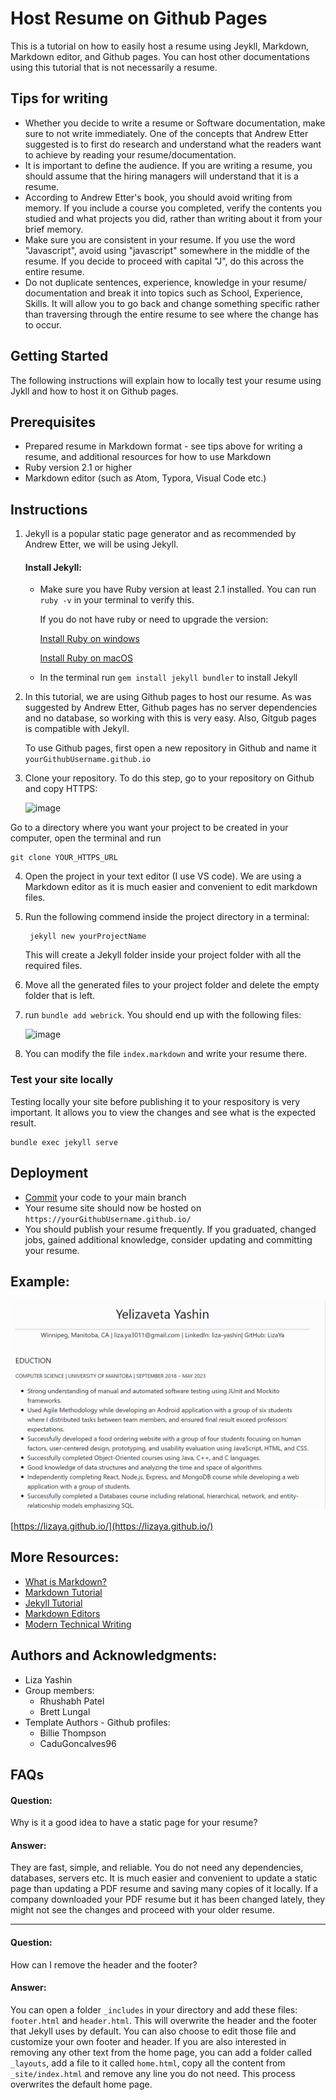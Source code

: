 # Host Resume on Github Pages 

This is a tutorial on how to easily host a resume using Jeykll, Markdown, Markdown editor, and Github pages. You can host other documentations using this tutorial that is not necessarily a resume. 

## Tips for writing
* Whether you decide to write a resume or Software documentation, make sure to not write immediately. One of the concepts that Andrew Etter suggested is to first do research and understand what the readers want to achieve by reading your resume/documentation. 
* It is important to define the audience. If you are writing a resume, you should assume that the hiring managers will understand that it is a resume. 
* According to Andrew Etter's book, you should avoid writing from memory. If you include a course you completed, verify the contents you studied and what projects you did, rather than writing about it from your brief memory. 
* Make sure you are consistent in your resume. If you use the word "Javascript", avoid using "javascript" somewhere in the middle of the resume. If you decide to proceed with capital "J", do this across the entire resume.
* Do not duplicate sentences, experience, knowledge in your resume/ documentation and break it into topics such as School, Experience, Skills. It will allow you to go back and change something specific rather than traversing through the entire resume to see where the change has to occur.

## Getting Started

The following instructions will explain how to locally test your resume using Jykll and how to host it on Github pages. 

## Prerequisites
* Prepared resume in Markdown format - see tips above for writing a resume, and additional resources for how to use Markdown
* Ruby version 2.1 or higher
* Markdown editor (such as Atom, Typora, Visual Code etc.)

## Instructions

1) Jekyll is a popular static page generator and as recommended by Andrew Etter, we will be using Jekyll.
    #### Install Jekyll:
    * Make sure you have Ruby version at least 2.1 installed. You can run `ruby -v` in your terminal to verify this. 
    
        If you do not have ruby or need to upgrade the version: 

        [Install Ruby on windows](https://rubyinstaller.org/)

        [Install Ruby on macOS](https://mac.install.guide/ruby/index.html)
    * In the terminal run `gem install jekyll bundler` to install Jekyll
2) In this tutorial, we are using Github pages to host our resume. As was suggested by Andrew Etter, Github pages has no server dependencies and no database, so working with this is very easy. Also, Gitgub pages is compatible with Jekyll. 

      To use Github pages, first open a new repository in Github and name it `yourGithubUsername.github.io`
3) Clone your repository. To do this step, go to your repository on Github and copy HTTPS:

    <img width="278" alt="image" src="https://user-images.githubusercontent.com/56234653/159128292-a8bf4200-dea2-40d2-b9a3-aaacaf356a03.png">

Go to a directory where you want your project to be created in your computer, open the terminal and run

    git clone YOUR_HTTPS_URL

4) Open the project in your text editor (I use VS code). We are using a Markdown editor as it is much easier and convenient to edit markdown files.
5) Run the following commend inside the project directory in a terminal: 
    
        jekyll new yourProjectName 
    
    This will create a Jekyll folder inside your project folder with all the required files.            
7) Move all the generated files to your project folder and delete the empty folder that is left. 
8) run ``bundle add webrick``. You should end up with the following files:

    ![image](https://user-images.githubusercontent.com/56234653/159091902-780d86dd-46c1-4402-8904-2e321bebd908.png)
8) You can modify the file `index.markdown` and write your resume there.

### Test your site locally
Testing locally your site before publishing it to your respository is very important. It allows you to view the changes and see what is the expected result.

    bundle exec jekyll serve
    
## Deployment
* [Commit](https://www.earthdatascience.org/workshops/intro-version-control-git/basic-git-commands/) your code to your main branch 
* Your resume site should now be hosted on `https://yourGithubUsername.github.io/`
* You should publish your resume frequently. If you graduated, changed jobs, gained additional knowledge, consider updating and committing your resume.

## Example:
![](Animation.gif) 

[https://lizaya.github.io/](https://lizaya.github.io/) 

 ## More Resources:
 * [What is Markdown?](https://www.markdownguide.org/getting-started/)
 * [Markdown Tutorial](https://www.markdowntutorial.com/)
 * [Jekyll Tutorial](https://www.youtube.com/playlist?list=PLLAZ4kZ9dFpOPV5C5Ay0pHaa0RJFhcmcB)
 * [Markdown Editors](https://www.shopify.ca/partners/blog/10-of-the-best-markdown-editors)
 * [Modern Technical Writing](https://www.amazon.ca/Modern-Technical-Writing-Introduction-Documentation-ebook/dp/B01A2QL9SS)

## Authors and Acknowledgments:
* Liza Yashin
* Group members:
    - Rhushabh Patel
    - Brett Lungal
* Template Authors - Github profiles: 
    - Billie Thompson
    - CaduGoncalves96

## FAQs
#### Question: 
Why is it a good idea to have a static page for your resume?
#### Answer: 
They are fast, simple, and reliable. You do not need any dependencies, databases, servers etc. It is much easier and convenient to update a static page than updating a PDF resume and saving many copies of it locally. If a company downloaded your PDF resume but it has been changed lately, they might not see the changes and proceed with your older resume.
__________
#### Question: 
How can I remove the header and the footer?
#### Answer: 
You can open a folder `_includes` in your directory and add these files: `footer.html` and `header.html`. This will overwrite the header and the footer that Jekyll uses by default. You can also choose to edit those file and customize your own footer and header. If you are also interested in removing any other text from the home page, you can add a folder called `_layouts`, add a file to it called `home.html`, copy all the content from `_site/index.html` and remove any line you do not need. This process overwrites the default home page.



 



